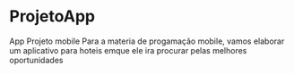 # ProjetoApp
App Projeto mobile
Para a materia de progamação mobile, vamos elaborar um aplicativo para hoteis emque ele ira procurar pelas melhores oportunidades
